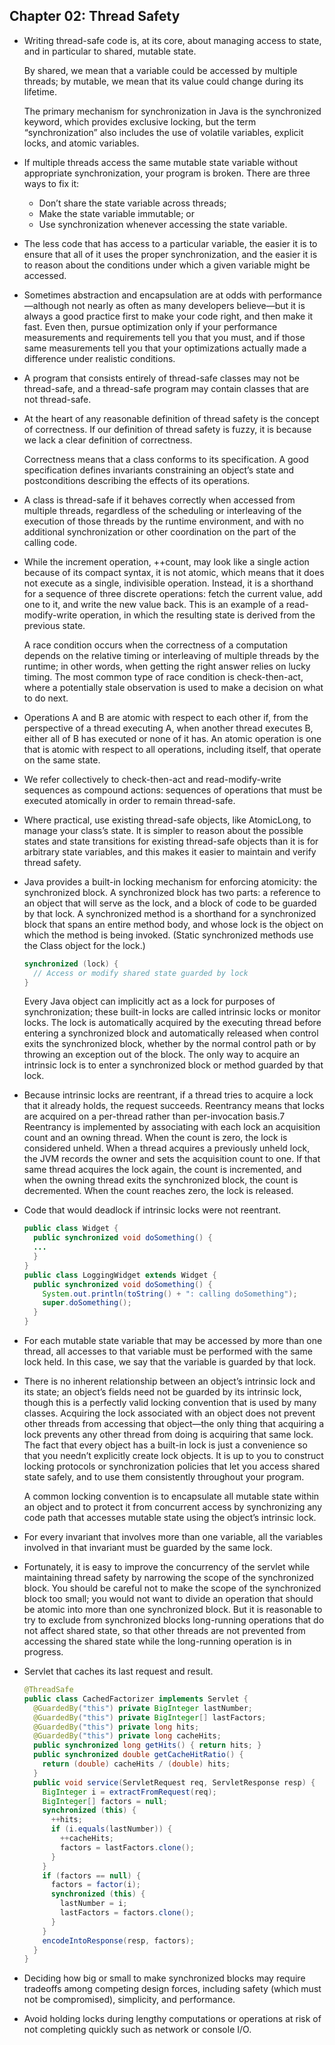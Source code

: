 ## Chapter 02: Thread Safety

- Writing thread-safe code is, at its core, about managing access to state, and in particular to shared, mutable state.

	By shared, we mean that a variable could be accessed by multiple threads; by mutable, we mean that its value could change during its lifetime.

	The primary mechanism for synchronization in Java is the synchronized keyword, which provides exclusive locking, but the term “synchronization” also includes the use of volatile variables, explicit locks, and atomic variables.

- If multiple threads access the same mutable state variable without appropriate synchronization, your program is broken. There are three ways to fix it:
	- Don’t share the state variable across threads;
	- Make the state variable immutable; or
	- Use synchronization whenever accessing the state variable.

- The less code that has access to a particular variable, the easier it is to ensure that all of it uses the proper synchronization, and the easier it is to reason about the conditions under which a given variable might be accessed.

- Sometimes abstraction and encapsulation are at odds with performance—although not nearly as often as many developers believe—but it is always a good practice first to make your code right, and then make it fast. Even then, pursue optimization only if your performance measurements and requirements tell you that you must, and if those same measurements tell you that your optimizations actually made a difference under realistic conditions.

- A program that consists entirely of thread-safe classes may not be thread-safe, and a thread-safe program may contain classes that are not thread-safe.

- At the heart of any reasonable definition of thread safety is the concept of correctness. If our definition of thread safety is fuzzy, it is because we lack a clear definition of correctness.

	Correctness means that a class conforms to its specification. A good specification defines invariants constraining an object’s state and postconditions describing the effects of its operations.

- A class is thread-safe if it behaves correctly when accessed from multiple threads, regardless of the scheduling or interleaving of the execution of those threads by the runtime environment, and with no additional synchronization or other coordination on the part of the calling code.

- While the increment operation, ++count, may look like a single action because of its compact syntax, it is not atomic, which means that it does not execute as a single, indivisible operation. Instead, it is a shorthand for a sequence of three discrete operations: fetch the current value, add one to it, and write the new value back. This is an example of a read-modify-write operation, in which the resulting state is derived from the previous state.

	A race condition occurs when the correctness of a computation depends on the relative timing or interleaving of multiple threads by the runtime; in other words, when getting the right answer relies on lucky timing. The most common type of race condition is check-then-act, where a potentially stale observation is used to make a decision on what to do next.

- Operations A and B are atomic with respect to each other if, from the perspective of a thread executing A, when another thread executes B, either all of B has executed or none of it has. An atomic operation is one that is atomic with respect to all operations, including itself, that operate on the same state.

- We refer collectively to check-then-act and read-modify-write sequences as compound actions: sequences of operations that must be executed atomically in order to remain thread-safe.

- Where practical, use existing thread-safe objects, like AtomicLong, to manage your class’s state. It is simpler to reason about the possible states and state transitions for existing thread-safe objects than it is for arbitrary state variables, and this makes it easier to maintain and verify thread safety.

- Java provides a built-in locking mechanism for enforcing atomicity: the synchronized block. A synchronized block has two parts: a reference to an object that will serve as the lock, and a block of code to be guarded by that lock. A synchronized method is a shorthand for a synchronized block that spans an entire method body, and whose lock is the object on which the method is being invoked. (Static synchronized methods use the Class object for the lock.)
  ```java
  synchronized (lock) {
    // Access or modify shared state guarded by lock
  }
  ```

	Every Java object can implicitly act as a lock for purposes of synchronization; these built-in locks are called intrinsic locks or monitor locks. The lock is automatically acquired by the executing thread before entering a synchronized block and automatically released when control exits the synchronized block, whether by the normal control path or by throwing an exception out of the block. The only way to acquire an intrinsic lock is to enter a synchronized block or method guarded by that lock.

- Because intrinsic locks are reentrant, if a thread tries to acquire a lock that it already holds, the request succeeds. Reentrancy means that locks are acquired on a per-thread rather than per-invocation basis.7 Reentrancy is implemented by associating with each lock an acquisition count and an owning thread. When the count is zero, the lock is considered unheld. When a thread acquires a previously unheld lock, the JVM records the owner and sets the acquisition count to one. If that same thread acquires the lock again, the count is incremented, and when the owning thread exits the synchronized block, the count is decremented. When the count reaches zero, the lock is released.

- Code that would deadlock if intrinsic locks were not reentrant.
  ```java
  public class Widget {
    public synchronized void doSomething() {
    ...
    }
  }
  public class LoggingWidget extends Widget {
    public synchronized void doSomething() {
      System.out.println(toString() + ": calling doSomething");
      super.doSomething();
    }
  }
  ```

- For each mutable state variable that may be accessed by more than one thread, all accesses to that variable must be performed with the same lock held. In this case, we say that the variable is guarded by that lock.

- There is no inherent relationship between an object’s intrinsic lock and its state; an object’s fields need not be guarded by its intrinsic lock, though this is a perfectly valid locking convention that is used by many classes. Acquiring the lock associated with an object does not prevent other threads from accessing that object—the only thing that acquiring a lock prevents any other thread from doing is acquiring that same lock. The fact that every object has a built-in lock is just a convenience so that you needn’t explicitly create lock objects. It is up to you to construct locking protocols or synchronization policies that let you access shared state safely, and to use them consistently throughout your program.

	A common locking convention is to encapsulate all mutable state within an object and to protect it from concurrent access by synchronizing any code path that accesses mutable state using the object’s intrinsic lock.

- For every invariant that involves more than one variable, all the variables involved in that invariant must be guarded by the same lock.

- Fortunately, it is easy to improve the concurrency of the servlet while maintaining thread safety by narrowing the scope of the synchronized block. You should be careful not to make the scope of the synchronized block too small; you would not want to divide an operation that should be atomic into more than one synchronized block. But it is reasonable to try to exclude from synchronized blocks long-running operations that do not affect shared state, so that other threads are not prevented from accessing the shared state while the long-running operation is in progress.

- Servlet that caches its last request and result.
  ```java
  @ThreadSafe
  public class CachedFactorizer implements Servlet {
    @GuardedBy("this") private BigInteger lastNumber;
    @GuardedBy("this") private BigInteger[] lastFactors;
    @GuardedBy("this") private long hits;
    @GuardedBy("this") private long cacheHits;
    public synchronized long getHits() { return hits; }
    public synchronized double getCacheHitRatio() {
      return (double) cacheHits / (double) hits;
    }
    public void service(ServletRequest req, ServletResponse resp) {
      BigInteger i = extractFromRequest(req);
      BigInteger[] factors = null;
      synchronized (this) {
        ++hits;
        if (i.equals(lastNumber)) {
          ++cacheHits;
          factors = lastFactors.clone();
        }
      }
      if (factors == null) {
        factors = factor(i);
        synchronized (this) {
          lastNumber = i;
          lastFactors = factors.clone();
        }
      }
      encodeIntoResponse(resp, factors);
    }
  }
  ```

- Deciding how big or small to make synchronized blocks may require tradeoffs among competing design forces, including safety (which must not be compromised), simplicity, and performance.

- Avoid holding locks during lengthy computations or operations at risk of not completing quickly such as network or console I/O.
